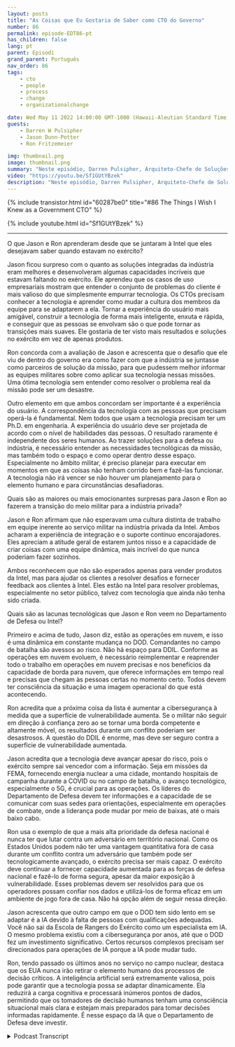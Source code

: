 ```yaml
---
layout: posts
title: "As Coisas que Eu Gostaria de Saber como CTO do Governo"
number: 86
permalink: episode-EDT86-pt
has_children: false
lang: pt
parent: Episodi
grand_parent: Português
nav_order: 86
tags:
    - cto
    - people
    - process
    - change
    - organizationalchange

date: Wed May 11 2022 14:00:00 GMT-1000 (Hawaii-Aleutian Standard Time)
guests:
    - Darren W Pulsipher
    - Jason Dunn-Potter
    - Ron Fritzemeier

img: thumbnail.png
image: thumbnail.png
summary: "Neste episódio, Darren Pulsipher, Arquiteto-Chefe de Soluções, Setor Público, Intel, dá as boas-vindas aos convidados especiais Jason Dunn-Potter, ex-Chefe Warrant Officer, Exército dos EUA, e Ron Fritzemeier, ex-Contra-Almirante, Marinha dos EUA. Ambos estão agora há cinco meses em seus cargos como Arquitetos de Soluções e Especialistas em Missão na Equipe de Defesa da Intel."
video: "https://youtu.be/Sf1GUtYBzek"
description: "Neste episódio, Darren Pulsipher, Arquiteto-Chefe de Soluções, Setor Público, Intel, dá as boas-vindas aos convidados especiais Jason Dunn-Potter, ex-Chefe Warrant Officer, Exército dos EUA, e Ron Fritzemeier, ex-Contra-Almirante, Marinha dos EUA. Ambos estão agora há cinco meses em seus cargos como Arquitetos de Soluções e Especialistas em Missão na Equipe de Defesa da Intel."
---
```


<div>
{% include transistor.html id="60287be0" title="#86 The Things I Wish I Knew as a Government CTO" %}

{% include youtube.html id="Sf1GUtYBzek" %}
</div>

---

O que Jason e Ron aprenderam desde que se juntaram à Intel que eles desejavam saber quando estavam no exército?

Jason ficou surpreso com o quanto as soluções integradas da indústria eram melhores e desenvolveram algumas capacidades incríveis que estavam faltando no exército. Ele aprendeu que os casos de uso empresariais mostram que entender o conjunto de problemas do cliente é mais valioso do que simplesmente empurrar tecnologia. Os CTOs precisam conhecer a tecnologia e aprender como mudar a cultura dos membros da equipe para se adaptarem a ela. Tornar a experiência do usuário mais amigável, construir a tecnologia de forma mais inteligente, enxuta e rápida, e conseguir que as pessoas se envolvam são o que pode tornar as transições mais suaves. Ele gostaria de ter visto mais resultados e soluções no exército em vez de apenas produtos.

Ron concorda com a avaliação de Jason e acrescenta que o desafio que ele viu de dentro do governo era como fazer com que a indústria se juntasse como parceiros de solução da missão, para que pudessem melhor informar as equipes militares sobre como aplicar sua tecnologia nessas missões. Uma ótima tecnologia sem entender como resolver o problema real da missão pode ser um desastre.

Outro elemento em que ambos concordam ser importante é a experiência do usuário. A correspondência da tecnologia com as pessoas que precisam operá-la é fundamental. Nem todos que usam a tecnologia precisam ter um Ph.D. em engenharia. A experiência do usuário deve ser projetada de acordo com o nível de habilidades das pessoas. O resultado raramente é independente dos seres humanos. Ao trazer soluções para a defesa ou indústria, é necessário entender as necessidades tecnológicas da missão, mas também todo o espaço e como operar dentro desse espaço. Especialmente no âmbito militar, é preciso planejar para executar em momentos em que as coisas não tenham corrido bem e fazê-las funcionar. A tecnologia não irá vencer se não houver um planejamento para o elemento humano e para circunstâncias desafiadoras.

Quais são as maiores ou mais emocionantes surpresas para Jason e Ron ao fazerem a transição do meio militar para a indústria privada?

Jason e Ron afirmam que não esperavam uma cultura distinta de trabalho em equipe inerente ao serviço militar na indústria privada da Intel. Ambos acharam a experiência de integração e o suporte contínuo encorajadores. Eles apreciam a atitude geral de estarem juntos nisso e a capacidade de criar coisas com uma equipe dinâmica, mais incrível do que nunca poderiam fazer sozinhos.

Ambos reconhecem que não são esperados apenas para vender produtos da Intel, mas para ajudar os clientes a resolver desafios e fornecer feedback aos clientes à Intel. Eles estão na Intel para resolver problemas, especialmente no setor público, talvez com tecnologia que ainda não tenha sido criada.

Quais são as lacunas tecnológicas que Jason e Ron veem no Departamento de Defesa ou Intel?

Primeiro e acima de tudo, Jason diz, estão as operações em nuvem, e isso é uma dinâmica em constante mudança no DOD. Comandantes no campo de batalha são avessos ao risco. Não há espaço para DDIL. Conforme as operações em nuvem evoluem, é necessário reimplementar e reaprender todo o trabalho em operações em nuvem precisas e nos benefícios da capacidade de borda para nuvem, que oferece informações em tempo real e precisas que chegam às pessoas certas no momento certo. Todos devem ter consciência da situação e uma imagem operacional do que está acontecendo.

Ron acredita que a próxima coisa da lista é aumentar a cibersegurança à medida que a superfície de vulnerabilidade aumenta. Se o militar não seguir em direção à confiança zero ao se tornar uma borda competente e altamente móvel, os resultados durante um conflito poderiam ser desastrosos. A questão do DDIL é enorme, mas deve ser seguro contra a superfície de vulnerabilidade aumentada.

Jason acredita que a tecnologia deve avançar apesar do risco, pois o exército sempre sai vencedor com a informação. Seja em missões da FEMA, fornecendo energia nuclear a uma cidade, montando hospitais de campanha durante a COVID ou no campo de batalha, o avanço tecnológico, especialmente o 5G, é crucial para as operações. Os líderes do Departamento de Defesa devem ter informações e a capacidade de se comunicar com suas sedes para orientações, especialmente em operações de combate, onde a liderança pode mudar por meio de baixas, até o mais baixo cabo.

Ron usa o exemplo de que a mais alta prioridade da defesa nacional é nunca ter que lutar contra um adversário em território nacional. Como os Estados Unidos podem não ter uma vantagem quantitativa fora de casa durante um conflito contra um adversário que também pode ser tecnologicamente avançado, o exército precisa ser mais capaz. O exército deve continuar a fornecer capacidade aumentada para as forças de defesa nacional e fazê-lo de forma segura, apesar da maior exposição à vulnerabilidade. Esses problemas devem ser resolvidos para que os operadores possam confiar nos dados e utilizá-los de forma eficaz em um ambiente de jogo fora de casa. Não há opção além de seguir nessa direção.

Jason acrescenta que outro campo em que o DOD tem sido lento em se adaptar é a IA devido à falta de pessoas com qualificações adequadas. Você não sai da Escola de Rangers do Exército como um especialista em IA. O mesmo problema existiu com a cibersegurança por anos, até que o DOD fez um investimento significativo. Certos recursos complexos precisam ser direcionados para operações de IA porque a IA pode mudar tudo.

Ron, tendo passado os últimos anos no serviço no campo nuclear, destaca que os EUA nunca irão retirar o elemento humano dos processos de decisão críticos. A inteligência artificial será extremamente valiosa, pois pode garantir que a tecnologia possa se adaptar dinamicamente. Ela reduzirá a carga cognitiva e processará inúmeros pontos de dados, permitindo que os tomadores de decisão humanos tenham uma consciência situacional mais clara e estejam mais preparados para tomar decisões informadas rapidamente. É nesse espaço da IA que o Departamento de Defesa deve investir.



<details>
<summary> Podcast Transcript </summary>

<p></p>

</details>
